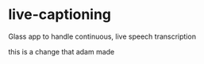 # live-captioning
Glass app to handle continuous, live speech transcription

this is a change that adam made

